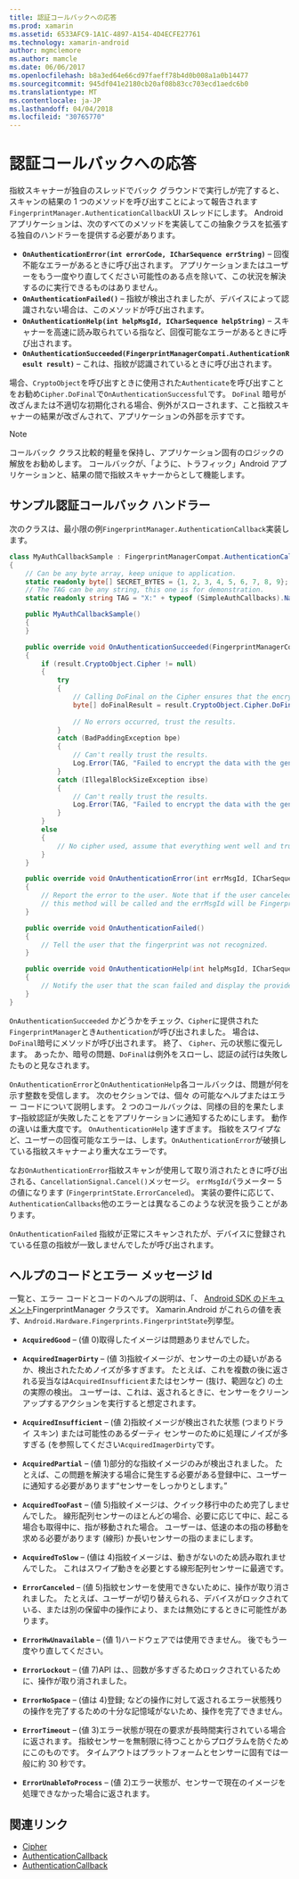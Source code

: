```yaml
---
title: 認証コールバックへの応答
ms.prod: xamarin
ms.assetid: 6533AFC9-1A1C-4897-A154-4D4ECFE27761
ms.technology: xamarin-android
author: mgmclemore
ms.author: mamcle
ms.date: 06/06/2017
ms.openlocfilehash: b8a3ed64e66cd97faeff78b4d0b008a1a0b14477
ms.sourcegitcommit: 945df041e2180cb20af08b83cc703ecd1aedc6b0
ms.translationtype: MT
ms.contentlocale: ja-JP
ms.lasthandoff: 04/04/2018
ms.locfileid: "30765770"
---
```

# <a name="responding-to-authentication-callbacks"></a>認証コールバックへの応答

指紋スキャナーが独自のスレッドでバック グラウンドで実行しが完了すると、スキャンの結果の 1 つのメソッドを呼び出すことによって報告されます`FingerprintManager.AuthenticationCallback`UI スレッドにします。 Android アプリケーションは、次のすべてのメソッドを実装してこの抽象クラスを拡張する独自のハンドラーを提供する必要があります。

* **`OnAuthenticationError(int errorCode, ICharSequence errString)`** &ndash; 回復不能なエラーがあるときに呼び出されます。 アプリケーションまたはユーザーをもう一度やり直してください可能性のある点を除いて、この状況を解決するのに実行できるものはありません。
* **`OnAuthenticationFailed()`** &ndash; 指紋が検出されましたが、デバイスによって認識されない場合は、このメソッドが呼び出されます。
* **`OnAuthenticationHelp(int helpMsgId, ICharSequence helpString)`** &ndash; スキャナーを高速に読み取られている指など、回復可能なエラーがあるときに呼び出されます。
* **`OnAuthenticationSucceeded(FingerprintManagerCompati.AuthenticationResult result)`** &ndash; これは、指紋が認識されているときに呼び出されます。

場合、`CryptoObject`を呼び出すときに使用された`Authenticate`を呼び出すことをお勧め`Cipher.DoFinal`で`OnAuthenticationSuccessful`です。
`DoFinal` 暗号が改ざんまたは不適切な初期化される場合、例外がスローされます、こと指紋スキャナーの結果が改ざんされて、アプリケーションの外部を示すです。


> [!NOTE]
> コールバック クラス比較的軽量を保持し、アプリケーション固有のロジックの解放をお勧めします。 コールバックが、「ように、トラフィック」Android アプリケーションと、結果の間で指紋スキャナーからとして機能します。

## <a name="a-sample-authentication-callback-handler"></a>サンプル認証コールバック ハンドラー

次のクラスは、最小限の例`FingerprintManager.AuthenticationCallback`実装します。 

```csharp
class MyAuthCallbackSample : FingerprintManagerCompat.AuthenticationCallback
{
    // Can be any byte array, keep unique to application.
    static readonly byte[] SECRET_BYTES = {1, 2, 3, 4, 5, 6, 7, 8, 9};
    // The TAG can be any string, this one is for demonstration.
    static readonly string TAG = "X:" + typeof (SimpleAuthCallbacks).Name;

    public MyAuthCallbackSample()
    {
    }

    public override void OnAuthenticationSucceeded(FingerprintManagerCompat.AuthenticationResult result)
    {
        if (result.CryptoObject.Cipher != null) 
        {
            try
            {
                // Calling DoFinal on the Cipher ensures that the encryption worked.
                byte[] doFinalResult = result.CryptoObject.Cipher.DoFinal(SECRET_BYTES);
    
                // No errors occurred, trust the results.              
            }
            catch (BadPaddingException bpe)
            {
                // Can't really trust the results.
                Log.Error(TAG, "Failed to encrypt the data with the generated key." + bpe);
            }
            catch (IllegalBlockSizeException ibse)
            {
                // Can't really trust the results.
                Log.Error(TAG, "Failed to encrypt the data with the generated key." + ibse);
            }
        }
        else
        {
            // No cipher used, assume that everything went well and trust the results.
        }
    }

    public override void OnAuthenticationError(int errMsgId, ICharSequence errString)
    {
        // Report the error to the user. Note that if the user canceled the scan,
        // this method will be called and the errMsgId will be FingerprintState.ErrorCanceled.
    }

    public override void OnAuthenticationFailed()
    {
        // Tell the user that the fingerprint was not recognized.
    }

    public override void OnAuthenticationHelp(int helpMsgId, ICharSequence helpString)
    {
        // Notify the user that the scan failed and display the provided hint.
    }
}
```

`OnAuthenticationSucceeded` かどうかをチェック、`Cipher`に提供された`FingerprintManager`とき`Authentication`が呼び出されました。 場合は、`DoFinal`暗号にメソッドが呼び出されます。 終了、 `Cipher`、元の状態に復元します。 あったか、暗号の問題、`DoFinal`は例外をスローし、認証の試行は失敗したものと見なされます。

`OnAuthenticationError`と`OnAuthenticationHelp`各コールバックは、問題が何を示す整数を受信します。 次のセクションでは、個々 の可能なヘルプまたはエラー コードについて説明します。 2 つのコールバックは、同様の目的を果たします&ndash;指紋認証が失敗したことをアプリケーションに通知するためにします。 動作の違いは重大度です。 `OnAuthenticationHelp` 速すぎます。 指紋をスワイプなど、ユーザーの回復可能なエラーは、します。`OnAuthenticationError`が破損している指紋スキャナーより重大なエラーです。

なお`OnAuthenticationError`指紋スキャンが使用して取り消されたときに呼び出される、`CancellationSignal.Cancel()`メッセージ。 `errMsgId`パラメーター 5 の値になります (`FingerprintState.ErrorCanceled`)。 実装の要件に応じて、`AuthenticationCallbacks`他のエラーとは異なるこのような状況を扱うことがあります。 

`OnAuthenticationFailed` 指紋が正常にスキャンされたが、デバイスに登録されている任意の指紋が一致しませんでしたが呼び出されます。 

## <a name="help-codes-and-error-message-ids"></a>ヘルプのコードとエラー メッセージ Id 

一覧と、エラー コードとコードのヘルプの説明は、「、 [Android SDK のドキュメント](http://developer.android.com/reference/android/hardware/fingerprint/FingerprintManager.html#FINGERPRINT_ACQUIRED_GOOD)FingerprintManager クラスです。 Xamarin.Android がこれらの値を表す、`Android.Hardware.Fingerprints.FingerprintState`列挙型。


-   **`AcquiredGood`** &ndash; (値 0)取得したイメージは問題ありませんでした。


-   **`AcquiredImagerDirty`** &ndash; (値 3)指紋イメージが、センサーの土の疑いがあるか、検出されたためノイズが多すぎます。 たとえば、これを複数の後に返される妥当なは`AcquiredInsufficient`またはセンサー (抜け、範囲など) の土の実際の検出。 ユーザーは、これは、返されるときに、センサーをクリーンアップするアクションを実行すると想定されます。


-   **`AcquiredInsufficient`** &ndash; (値 2)指紋イメージが検出された状態 (つまりドライ スキン) または可能性のあるダーティ センサーのために処理にノイズが多すぎる (を参照してください`AcquiredImagerDirty`です。



-   **`AcquiredPartial`** &ndash; (値 1)部分的な指紋イメージのみが検出されました。 たとえば、この問題を解決する場合に発生する必要がある登録中に、ユーザーに通知する必要があります&ldquo;センサーをしっかりとします。&rdquo;



-   **`AcquiredTooFast`** &ndash; (値 5)指紋イメージは、クイック移行中のため完了しませんでした。 線形配列センサーのほとんどの場合、必要に応じて中に、起こる場合も取得中に、指が移動された場合。 ユーザーは、低速の本の指の移動を求める必要があります (線形) か長いセンサーの指のままにします。




-   **`AcquiredToSlow`** &ndash; (値は 4)指紋イメージは、動きがないのため読み取れませんでした。 これはスワイプ動きを必要とする線形配列センサーに最適です。



-   **`ErrorCanceled`** &ndash; (値 5)指紋センサーを使用できないために、操作が取り消されました。 たとえば、ユーザーが切り替えられる、デバイスがロックされている、または別の保留中の操作により、または無効にするときに可能性があります。



-   **`ErrorHwUnavailable`** &ndash; (値 1)ハードウェアでは使用できません。 後でもう一度やり直してください。




-   **`ErrorLockout`** &ndash; (値 7)API は、、回数が多すぎるためロックされているために、操作が取り消されました。




-   **`ErrorNoSpace`** &ndash; (値は 4)登録; などの操作に対して返されるエラー状態残りの操作を完了するための十分な記憶域がないため、操作を完了できません。



-   **`ErrorTimeout`** &ndash; (値 3)エラー状態が現在の要求が長時間実行されている場合に返されます。 指紋センサーを無制限に待つことからプログラムを防ぐためにこのものです。 タイムアウトはプラットフォームとセンサーに固有では一般に約 30 秒です。



-   **`ErrorUnableToProcess`** &ndash; (値 2)エラー状態が、センサーで現在のイメージを処理できなかった場合に返されます。



## <a name="related-links"></a>関連リンク

- [Cipher](https://docs.oracle.com/javase/7/docs/api/javax/crypto/Cipher.html)
- [AuthenticationCallback](http://developer.android.com/reference/android/hardware/fingerprint/FingerprintManager.AuthenticationCallback.html)
- [AuthenticationCallback](http://developer.android.com/reference/android/support/v4/hardware/fingerprint/FingerprintManagerCompat.AuthenticationCallback.html)
